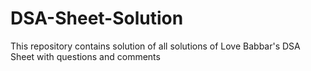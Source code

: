 # DSA-Sheet-Solution
This repository contains solution of all solutions of Love Babbar's DSA Sheet with questions and comments 
